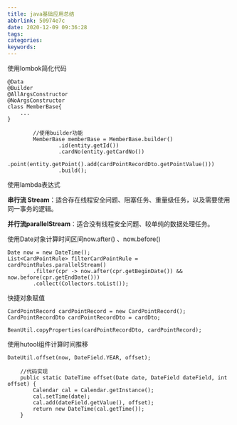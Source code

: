 ```yaml
---
title: java基础应用总结
abbrlink: 50974e7c
date: 2020-12-09 09:36:28
tags:
categories:
keywords:
---
```




使用lombok简化代码

```
@Data
@Builder
@AllArgsConstructor
@NoArgsConstructor
class MemberBase{
	...
}

		//使用builder功能
        MemberBase memberBase = MemberBase.builder()
                .id(entity.getId())
                .cardNo(entity.getCardNo())
                .point(entity.getPoint().add(cardPointRecordDto.getPointValue()))
                .build();
```



使用lambda表达式

**串行流 Stream**：适合存在线程安全问题、阻塞任务、重量级任务，以及需要使用同一事务的逻辑。

**并行流parallelStream**：适合没有线程安全问题、较单纯的数据处理任务。



使用Date对象计算时间区间now.after() 、now.before()

```
Date now = new DateTime();
List<CardPointRule> filterCardPointRule = cardPointRules.parallelStream()
        .filter(cpr -> now.after(cpr.getBeginDate()) && now.before(cpr.getEndDate()))
        .collect(Collectors.toList());
```



快捷对象赋值

```
CardPointRecord cardPointRecord = new CardPointRecord();
CardPointRecordDto cardPointRecordDto = cardDto;

BeanUtil.copyProperties(cardPointRecordDto, cardPointRecord);
```



使用hutool组件计算时间推移

```
DateUtil.offset(now, DateField.YEAR, offset);

	//代码实现
    public static DateTime offset(Date date, DateField dateField, int offset) {
        Calendar cal = Calendar.getInstance();
        cal.setTime(date);
        cal.add(dateField.getValue(), offset);
        return new DateTime(cal.getTime());
    }
```

